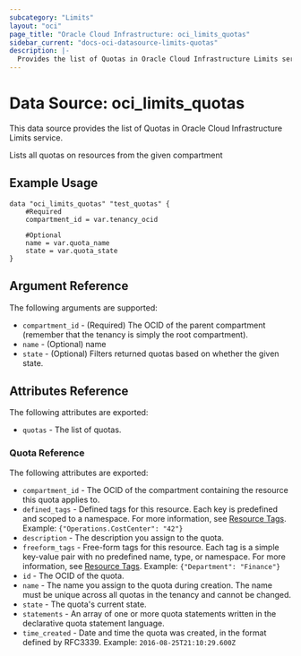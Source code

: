 ```yaml
---
subcategory: "Limits"
layout: "oci"
page_title: "Oracle Cloud Infrastructure: oci_limits_quotas"
sidebar_current: "docs-oci-datasource-limits-quotas"
description: |-
  Provides the list of Quotas in Oracle Cloud Infrastructure Limits service
---
```


# Data Source: oci_limits_quotas
This data source provides the list of Quotas in Oracle Cloud Infrastructure Limits service.

Lists all quotas on resources from the given compartment

## Example Usage

```hcl
data "oci_limits_quotas" "test_quotas" {
	#Required
	compartment_id = var.tenancy_ocid

	#Optional
	name = var.quota_name
	state = var.quota_state
}
```

## Argument Reference

The following arguments are supported:

* `compartment_id` - (Required) The OCID of the parent compartment (remember that the tenancy is simply the root compartment). 
* `name` - (Optional) name
* `state` - (Optional) Filters returned quotas based on whether the given state.


## Attributes Reference

The following attributes are exported:

* `quotas` - The list of quotas.

### Quota Reference

The following attributes are exported:

* `compartment_id` - The OCID of the compartment containing the resource this quota applies to. 
* `defined_tags` - Defined tags for this resource. Each key is predefined and scoped to a namespace. For more information, see [Resource Tags](https://docs.cloud.oracle.com/iaas/Content/General/Concepts/resourcetags.htm). Example: `{"Operations.CostCenter": "42"}` 
* `description` - The description you assign to the quota.
* `freeform_tags` - Free-form tags for this resource. Each tag is a simple key-value pair with no predefined name, type, or namespace. For more information, see [Resource Tags](https://docs.cloud.oracle.com/iaas/Content/General/Concepts/resourcetags.htm). Example: `{"Department": "Finance"}` 
* `id` - The OCID of the quota.
* `name` - The name you assign to the quota during creation. The name must be unique across all quotas in the tenancy and cannot be changed. 
* `state` - The quota's current state.
* `statements` - An array of one or more quota statements written in the declarative quota statement language.
* `time_created` - Date and time the quota was created, in the format defined by RFC3339. Example: `2016-08-25T21:10:29.600Z` 

